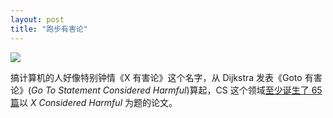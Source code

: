```yaml
---
layout: post
title: "跑步有害论"
---
```



![](http://ww2.sinaimg.cn/mw690/534218ffjw1e67bz5q6eej20z00cyq5r.jpg)



搞计算机的人好像特别钟情《X 有害论》这个名字，从 Dijkstra 发表《Goto 有害论》(*Go To Statement Considered Harmful*)算起，CS 这个领域[至少诞生了 65 篇](http://en.wikipedia.org/wiki/Considered_harmful)以 *X Considered Harmful* 为题的论文。

<!--more-->


